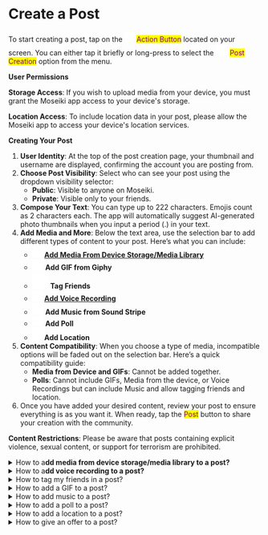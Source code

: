 # Create a Post

To start creating a post, tap on the ![](<../../.gitbook/assets/arti (1).png>) <mark style="color:purple;">Action Button</mark> located on your screen. You can either tap it briefly or long-press to select the ![](../../.gitbook/assets/pen.png) <mark style="color:purple;">Post Creation</mark> option from the menu.

**User Permissions**

**Storage Access**: If you wish to upload media from your device, you must grant the Moseiki app access to your device's storage.

**Location Access**: To include location data in your post, please allow the Moseiki app to access your device's location services.

**Creating Your Post**

1. **User Identity**: At the top of the post creation page, your thumbnail and username are displayed, confirming the account you are posting from.
2. **Choose Post Visibility**: Select who can see your post using the dropdown visibility selector:
   * **Public**: Visible to anyone on Moseiki.
   * **Private**: Visible only to your friends.
3. **Compose Your Text**: You can type up to 222 characters. Emojis count as 2 characters each. The app will automatically suggest AI-generated photo thumbnails when you input a period (.) in your text.
4. **Add Media and More**: Below the text area, use the selection bar to add different types of content to your post. Here’s what you can include:
   * ![](<../../.gitbook/assets/Frame (1).png>)[**Add Media From Device Storage/Media Library**](https://app.gitbook.com/s/ERa0omXloOunEjWXbqWy/moseiki-features/share-a-post/create-a-post#add-media-from-device-storage-media-library)
   * ![](<../../.gitbook/assets/Vector (7).png>) **Add GIF from Giphy**
   * ![](../../.gitbook/assets/tagPeopleIcon.svg) **Tag Friends**
   * ![](<../../.gitbook/assets/Frame 6878.png>) [**Add Voice Recording**](https://app.gitbook.com/s/ERa0omXloOunEjWXbqWy/moseiki-features/share-a-post/create-a-post#add-voice-recording)
   * <img src="../../.gitbook/assets/Vector.svg" alt="" data-size="line"> **Add Music from Sound Stripe**
   * ![](<../../.gitbook/assets/Frame 6877.png>) **Add Poll**
   * ![](<../../.gitbook/assets/Frame 180.png>)**Add Location**
5. **Content Compatibility**: When you choose a type of media, incompatible options will be faded out on the selection bar. Here’s a quick compatibility guide:
   * **Media from Device and GIFs**: Cannot be added together.
   * **Polls**: Cannot include GIFs, Media from the device, or Voice Recordings but can include Music and allow tagging friends and location.
6. Once you have added your desired content, review your post to ensure everything is as you want it. When ready, tap the <mark style="color:purple;">Post</mark> button to share your creation with the community.

**Content Restrictions**: Please be aware that posts containing explicit violence, sexual content, or support for terrorism are prohibited.

<details>

<summary>How to a<strong>dd media from device storage/media library to a post?</strong></summary>

**Access and Permissions**

**Storage Access**: Before you can upload media, ensure that you have granted the Moseiki app access to your device's storage. This is necessary to retrieve media files from your device.

**Uploading Media**

1. **Navigate to Media Upload**: Start creating a post and tap on the <mark style="color:purple;">Add Media From Device Storage/Media Library</mark> option in the selection bar on the Post Creation page.
2. **Selecting Media**: You can add up to 10 images or videos per post. Once selected, media files will appear in a thumbnail carousel at the bottom of the screen for easy viewing and management.
3. **Editing Media**:
   * **Photo Editing**: Tap the ![](<../../.gitbook/assets/Vector (13).png>) <mark style="color:purple;">Brush Button</mark> on any photo thumbnail to open the Photo Editing Tool. Here, you can:
     * Apply filters from a carousel of pre-defined options.
     * Tap the ![](<../../.gitbook/assets/AutoColor (1).png>)<mark style="color:purple;">Autocolor Button</mark> to magically color your images.
     * Tap the ![](<../../.gitbook/assets/Vector (9).png>) Crop Tool;
       * Adjust orientation with the orientation buttons. Select ![](<../../.gitbook/assets/Vector (10).png>) for Portrait, ![](<../../.gitbook/assets/Vector (11).png>) for Landscape and ![](<../../.gitbook/assets/Vector (12).png>) for a square image.
       * Rotate the photo counterclockwise using the ![](<../../.gitbook/assets/Frame 7661.png>) <mark style="color:purple;">Rotate Button</mark>.
     *   Use the ![](<../../.gitbook/assets/Group (4).png>) <mark style="color:purple;">**MO button**</mark> for AI-assisted editing.

         <mark style="color:orange;">Note</mark>: MO is not available for video files.
   * **Video Editing**: Currently, specific video editing tools are not detailed here. Please use external tools for advanced video editing before uploading.
4. **Tagging Friends**: Tap the <mark style="color:purple;">**Friend Tags**</mark> button on a thumbnail to tag friends. A list of 11 frequently interacted friends will appear, or you can search for others via the search bar. You can tag up to 10 friends across all media in a single post. Once tagging is complete, the number of tagged friends will display on the thumbnail.
5. **Removing Media**: To remove a media file, tap the <mark style="color:purple;">**Remove Button**</mark> on the top right of the thumbnail or long-press and drag the thumbnail to the bin icon that appears.
6. After adding and editing your media, finalize your post by adding any final text or settings and then publish to share with your community.

</details>

<details>

<summary>How to a<strong>dd voice recording to a post?</strong></summary>

**Permissions**

Ensure the app has access to your device’s microphone before you start recording.

**Starting an Audio Recording**

* **Access Audio Recording**: In the Post Creation page, tap the "Audio Recording" option on the selection bar to go to the Voice Recording screen.
* **Recording Duration**: By default, you can record up to 22 minutes. Extend this to 60 minutes by toggling the extension button, which will segment the recording into three parts of 22 minutes each.

**Using the Recording Controls**

* **Start Recording**: Tap the microphone button to begin. The recording timeline animates, and the button changes to a pause icon.
* **Pause/Resume Recording**: Tap the pause button to stop recording temporarily. Tap again to resume. The timeline animation will pause when recording is paused and resume when recording restarts.
* **Finalize Recording**: Tap the "Done" button to finish recording. You will be redirected back to the Post Creation view with a default cover visual.

**Managing Audio Clips**

* **View Clips**: Audio clips are displayed in a carousel view. Swipe left or right to navigate between clips.
* **Playback Controls**: Tap the <mark style="color:yellow;">(icon)</mark> play button to listen to a clip, and the <mark style="color:yellow;">(icon)</mark> pause button to stop. The recording's playback includes an animation around your profile picture.
* **Adjust Sound**: Use the mute/unmute buttons to control the audio volume during playback.

**Enhancing Your Audio Post**

* **Change Cover Visual**: Tap the "Add Cover" button to select a new cover image for your audio post. Your profile picture and username are displayed in the middle of the cover by default.
* **Add Tags and Locations**: Tag friends and add location details by selecting the respective options from the selection bar.

**Finalizing Your Post**

* After customizing your audio clips and cover visual, complete your post by adding any final text or settings, then publish to share your recording with the community.

</details>

<details>

<summary>How to tag my friends in a post?</summary>



</details>

<details>

<summary>How to add a GIF to a post?</summary>



</details>

<details>

<summary>How to add music to a post?</summary>



</details>

<details>

<summary>How to add a poll to a post?</summary>

Tap the ![](<../../.gitbook/assets/Frame 6877.png>) <mark style="color:purple;">Poll Button</mark> when creating a post.

1. Enter your first choice in the "Choice 1" field.
2. Tap the ![](<../../.gitbook/assets/Vector (17).png>) button to add another choice. Repeat this step to add more choices as needed.
3. To delete a choice, click the ![](<../../.gitbook/assets/Vector (18).png>) button next to it.
4. Set the poll duration by selecting the desired time frame from the "Poll duration" dropdown menu.
5. Once you have completed all fields, tap the "Post" button at the top right to publish your poll.

</details>

<details>

<summary>How to add a location to a post?</summary>

Tap the ![](<../../.gitbook/assets/Frame 180.png>) <mark style="color:purple;">Location Button</mark> when creating a post.

1. If prompted, allow the Moseiki app to access your device location to include location data in your post.
2. Suggested locations will be displayed by default.
3. Suggestions are based on the close proximity of the meta-data of the media file, if available. If meta-data is not available, suggestions will be based on the close proximity of your current device location.
4. You can also use the search bar at the top of the suggested locations to find a specific location.
5. Pick an option from the displayed locations to add it to your post.

</details>

<details>

<summary>How to give an offer to a post?</summary>

1. Click on the ![](<../../.gitbook/assets/Vector (1).png>) <mark style="color:purple;">Kebab Menu</mark>  on the top right of the post.
2. Select <mark style="color:purple;">Give Offer</mark> from the menu.
3. Choose the offer category. Options include "Text", "Text & Gallery", and "Gallery".
4. If applicable, select the pieces in the collection you want to give an offer on. You can select individual pieces or the entire collection.
5. Enter your offer price. Make sure the price meets the minimum requirement specified. Confirm your price and submit the offer.
6. Once submitted, you will see a confirmation screen indicating that your offer was successful. If the offer is accepted, you will be notified.

</details>
